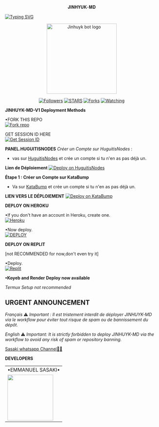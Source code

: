 <p align="center">
𝐉𝐈𝐍𝐇𝐘𝐔𝐊-𝐌𝐃
</p>

<a href="https://git.io/typing-svg"><img src="https://readme-typing-svg.demolab.com?font=Black+Ops+One&size=50&pause=1000&color=DAA520&center=true&width=910&height=100&lines=THANKS FOR CHOOSING +JINHUYK-MD;MULTI+DEVICE+WHATSAPP+BOT" alt="Typing SVG" /></a>
  </p>

<p align="center">
  <a href="https://github.com/ChanJinhuyk">
    <img alt="Jinhuyk bot logo" height="230" src="https://i.postimg.cc/sx2KY0mS/JINHUYK-MD-V1.jpg">
  </a>
</p>

<p align="center">
  <a href="https://github.com/ChanJinhuyk?tab=followers"><img title="Followers" src="https://img.shields.io/github/followers/KangJinhuyk?label=Followers&style=social"></a>
  <a href="https://github.com/ChanJinhuyk/JINHUYK-MD-V1/stargazers/"><img title="STARS" src="https://img.shields.io/github/stars/ChanJinhuyk/JINHUYK-MD-V1?&style=social"></a>
  <a href="https://github.com/ChanJinhuyk/JINHUYK-MD-V1/network/members"><img title="Forks" src="https://img.shields.io/github/forks/ChanJinhuyk/JINHUYK-MD-V1?style=social"></a>
  <a href="https://github.com/ChanJinhuyk/JINHUYK-MD-V1/watchers"><img title="Watching" src="https://img.shields.io/github/watchers/ChanJinhuyk/JINHUYK-MD-V1?label=Watching&style=social"></a>
</p>

 **JINHUYK-MD-V1 Deployment Methods**

•FORK THIS REPO
 <br>
 <a href='https://github.com/ChanJinhuyk/JINHUYK-MD-V1/fork' target="_blank"><img alt='Fork repo' src='https://img.shields.io/badge/Fork-black?style=for-the-badge&logo=git&logoColor=white'/></a>

 GET SESSION ID HERE
 <br>
 <a href='https://unknown-md-sessions-generator-1.onrender.com' target="_blank"><img alt='Get Session ID' src='https://img.shields.io/badge/Get session id-blue?style=for-the-badge&logo=opencv&logoColor=white'/></a> 


**PANEL.HUGUITISNODES**
*Créer un Compte sur HuguitisNodes*
:
   - vas sur  [HuguitisNodes](https://dash.huguitisnodes.host/register?ref=iflpl35U) et crée un compte si tu n'en as pas déjà un.

 **Lien de Déploiement**
<a href='https://panel.huguitisnodes.host/server/623d1dcf/' target="_blank"><img alt='Deploy on HuguitisNodes' src='https://img.shields.io/badge/-DEPLOY-blue?style=for-the-badge&logo=panel&logoColor=white'/></a>

**Étape 1 : Créer un Compte sur KataBump**

   - Va sur [KataBump](https://katabump.com/fr) et crée un compte si tu n'en as pas déjà un.

**LIEN VERS LE DÉPLOIEMENT**
<a href='https://control.katabump.com/server/db762baa/files' target="_blank"><img alt='Deploy on KataBump' src='https://img.shields.io/badge/-DEPLOY-blue?style=for-the-badge&logo=panel&logoColor=white'/></a>

**DEPLOY ON HEROKU**

•If you don't have an account in Heroku, create one.
   <br>
    <a href='https://signup.heroku.com/' target="_blank"><img alt='Heroku' src='https://img.shields.io/badge/-Create-purple?style=for-the-badge&logo=heroku&logoColor=white'/></a>

•Now deploy.
    <br>
    <a href='https://dashboard.heroku.com/new?template=https://github.com/ChanJinhuyk/JINHUYK-MD-V1' target="_blank"><img alt='DEPLOY' src='https://img.shields.io/badge/-DEPLOY-purple?style=for-the-badge&logo=heroku&logoColor=white'/></a>


**DEPLOY ON REPLIT**

[not RECOMMENDED for now,don't even try it]

•Deploy.
    <br>
    <a href='https://github.com/ChanJinhuyk/JINHUYK-MD-V1' target="_blank"><img alt='Replit' src='https://img.shields.io/badge/-Deploy-red?style=for-the-badge&logo=replit&logoColor=white'/></a>

**•Koyeb and Render Deploy now available**

_Termux Setup not recommended_



## URGENT ANNOUNCEMENT

*Français*
⚠️ *Important : Il est tristement interdit de déployer JINHUYK-MD via le workflow pour éviter tout risque de spam ou de bannissement du dépôt.*

*English*
⚠️ *Important: It is strictly forbidden to deploy JINHUYK-MD via the workflow to avoid any risk of spam or repository banning.*


[Sasaki  whatsapp Channel🧑‍💻](https://whatsapp.com/channel/0029Vajrhmz96H4IsEjh4a41)

**DEVELOPERS**

<table>
  <tr>
    <td>•EMMANUEL SASAKI•</td>
  </tr>
  <tr>
    <td><a href="https://github.com/ChanJinhuyk"><img src="https://i.imgur.com/1YWlaIx.jpeg" width="150"</td>
  </tr>
</table>
